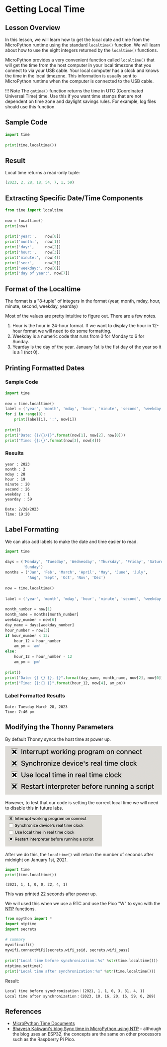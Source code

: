# Getting Local Time

## Lesson Overview

In this lesson, we will learn how to get the local date and time from the MicroPython runtime using the
standard ```localtime()``` function.  We will learn about how to use the eight integers returned by the ```localtime()``` functions.

MicroPython provides a very convenient function called ```localtime()``` that will get the time from the host computer in your local timezone that you connect to via your USB cable.  Your local computer has a clock and knows the time in the local timezone.  This information is usually sent to MicroPython runtime when the computer is connected to the USB cable.

!!! Note
    The ```gmtime()``` function returns the time in UTC (Coordinated Universal Time) time.  Use this if you want time stamps that are not dependent on time zone and daylight savings rules.  For example, log files should use this function.

## Sample Code

```py
import time

print(time.localtime())
```

## Result

Local time returns a read-only tuple:

```py
(2023, 2, 28, 18, 54, 7, 1, 59)
```

## Extracting Specific Date/Time Components

```py
from time import localtime

now = localtime()
print(now)

print('year:',    now[0])
print('month:',   now[1])
print('day:',     now[2])
print('hour:',    now[3])
print('minute:',  now[4])
print('sec:',     now[5])
print('weekday:', now[6])
print('day of year:', now[7])
```

## Format of the Localtime

The format is a "8-tuple" of integers in the format (year, month, mday, hour, minute, second, weekday, yearday)

Most of the values are pretty intuitive to figure out.  There are a few notes.

1. Hour is the hour in 24-hour format.  If we want to display the
hour in 12-hour format we will need to do some formatting.
1. Weekday is a numeric code that runs from 0 for Monday to 6 for Sunday.
2. Yearday is the day of the year.  January 1st is the fist day of the year so it is a 1 (not 0).

## Printing Formatted Dates

### Sample Code

```py
import time

now = time.localtime()
label = ('year', 'month', 'mday', 'hour', 'minute', 'second', 'weekday', 'yearday')
for i in range(8):
    print(label[i], ':', now[i])

print()
print("Date: {}/{}/{}".format(now[1], now[2], now[0]))
print("Time: {}:{}".format(now[3], now[4]))
```

### Results

```
year : 2023
month : 2
mday : 28
hour : 19
minute : 20
second : 26
weekday : 1
yearday : 59

Date: 2/28/2023
Time: 19:20
```

## Label Formatting

We can also add labels to make the date and time easier to read.

```py
import time

days = ('Monday', 'Tuesday', 'Wednesday', 'Thursday', 'Friday', 'Saturday',
        'Sunday')
months = ('Jan', 'Feb', 'March', 'April', 'May', 'June', 'July',
          'Aug', 'Sept', 'Oct', 'Nov', 'Dec')

now = time.localtime()

label = ('year', 'month', 'mday', 'hour', 'minute', 'second', 'weekday', 'yearday')

month_number = now[1]
month_name = months[month_number]
weekday_number = now[6]
day_name = days[weekday_number]
hour_number = now[3]
if hour_number < 13:
    hour_12 = hour_number
    am_pm = 'am'
else:
    hour_12 = hour_number - 12
    am_pm = 'pm'
    
print()
print("Date: {} {} {}, {}".format(day_name, month_name, now[2], now[0]))
print("Time: {}:{} {}".format(hour_12, now[4], am_pm))
```

### Label Formatted Results

```
Date: Tuesday March 28, 2023
Time: 7:46 pm
```

## Modifying the Thonny Parameters

By default Thonny syncs the host time at power up.

![Thonny Default Time Settings](../img/thonny-default-time-settings.png)

However, to test that our code is setting the correct local time
we will need to disable this in future labs.

![Thonny Default Time Settings](../img/thonny-interpreter-clock-sync.png)

After we do this, the ```localtime()``` will return the number of seconds
after midnight on January 1st, 2021.

```py
import time
print(time.localtime())

```

```
(2021, 1, 1, 0, 0, 22, 4, 1)
```
This was printed 22 seconds after power up.

We will used this when we use a RTC and use the Pico "W" to sync with the [NTP](https://mpython.readthedocs.io/en/master/library/micropython/ntptime.html) functions.

```py
from mpython import *
import ntptime
import secrets

# summary
mywifi=wifi()
mywifi.connectWiFi(secrets.wifi_ssid, secrets.wifi_pass)

print("Local time before synchronization：%s" %str(time.localtime()))
ntptime.settime()
print("Local time after synchronization：%s" %str(time.localtime()))
```

Result:

```
Local time before synchronization：(2021, 1, 1, 0, 3, 31, 4, 1)
Local time after synchronization：(2023, 10, 16, 20, 16, 59, 0, 289)
```

## References

* [MicroPython Time Documents](https://docs.micropython.org/en/latest/library/time.html#:~:text=The%20current%20calendar%20time%20may,RTC().)
* [Bhavesh Kakwani's blog Sync time in MicroPython using NTP](https://bhave.sh/micropython-ntp/) - although the blog uses an ESP32, the concepts are the same on other processors such as the Raspberry Pi Pico.
